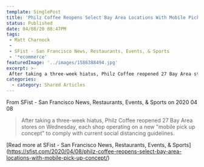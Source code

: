 ```yaml
---
template: SinglePost
title: 'Philz Coffee Reopens Select Bay Area Locations With Mobile Pick Up Concept'
status: Published
date: 04/08/20 08:47PM
tags:
 - Matt Charnock
 -
 - SFist - San Francisco News, Restaurants, Events, & Sports
 - '*ecommerce'
featuredImage: '../images/1586388494.jpg'
excerpt: >-
 After taking a three-week hiatus, Philz Coffee reopened 27 Bay Area stores on Wednesday, each shop operating on a new "mobile pick up concept" to comply with current social distancing guidelines.
categories:
  - category: Shared Articles
---
```



From SFist - San Francisco News, Restaurants, Events, & Sports on 2020 04 08
> After taking a three-week hiatus, Philz Coffee reopened 27 Bay Area stores on Wednesday, each shop operating on a new "mobile pick up concept" to comply with current social distancing guidelines.

[Read more at SFist - San Francisco News, Restaurants, Events, & Sports] (https://sfist.com/2020/04/08/philz-coffee-reopens-select-bay-area-locations-with-mobile-pick-up-concept/)
